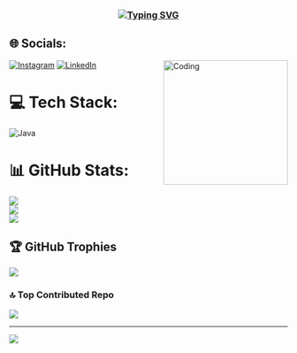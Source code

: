 
<h3 align="center"> <a href="https://git.io/typing-svg"><img src="https://readme-typing-svg.demolab.com?font=Fira+Code&weight=600&pause=1000&color=3353D7&width=435&lines=Hello+I'm+Veysel+Kayhan" alt="Typing SVG" /></a>
 
  ## 🌐 Socials:
<img align="right" alt="Coding" width="225" src="https://media.tenor.com/4uHiI_EyE94AAAAS/dance-hacker-dance.gif">

[![Instagram](https://img.shields.io/badge/Instagram-%23E4405F.svg?logo=Instagram&logoColor=white)](https://instagram.com/veyselkayhan) [![LinkedIn](https://img.shields.io/badge/LinkedIn-%230077B5.svg?logo=linkedin&logoColor=white)](https://linkedin.com/in/veysel-kayhan-5417a5bb/) 

# 💻 Tech Stack:
![Java](https://img.shields.io/badge/java-%23ED8B00.svg?style=for-the-badge&logo=java&logoColor=white)
# 📊 GitHub Stats:
![](https://github-readme-stats.vercel.app/api?username=veyselkayhan&theme=dark&hide_border=false&include_all_commits=true&count_private=true)<br/>
![](https://github-readme-streak-stats.herokuapp.com/?user=veyselkayhan&theme=dark&hide_border=false)<br/>
![](https://github-readme-stats.vercel.app/api/top-langs/?username=veyselkayhan&theme=dark&hide_border=false&include_all_commits=true&count_private=true&layout=compact)

## 🏆 GitHub Trophies
![](https://github-profile-trophy.vercel.app/?username=veyselkayhan&theme=dracula&no-frame=false&no-bg=true&margin-w=4)

### 🔝 Top Contributed Repo
![](https://github-contributor-stats.vercel.app/api?username=veyselkayhan&limit=5&theme=dracula&combine_all_yearly_contributions=true)

---
[![](https://visitcount.itsvg.in/api?id=veyselkayhan&icon=0&color=4)](https://visitcount.itsvg.in)

<!-- Proudly created with GPRM ( https://gprm.itsvg.in ) -->
